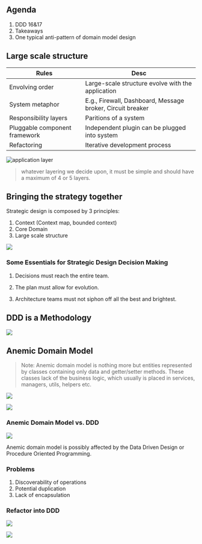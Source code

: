 ## Agenda

1. DDD 16&17
2. Takeaways
3. One typical anti-pattern of domain model design



## Large scale structure


Rules | Desc
-- | --
Envolving order|Large-scale structure evolve with the application
System metaphor|E.g., Firewall, Dashboard, Message broker, Circuit breaker
Responsibility layers|Paritions of a system
Pluggable component framework|Independent plugin can be plugged into system
Refactoring|Iterative development process


![application layer](img/application-layers-2.png)

> whatever layering we decide upon, it must be simple and should have a maximum of 4 or 5 layers.



## Bringing the strategy together

Strategic design is composed by 3 principles:

1. Context (Context map, bounded context)
2. Core Domain
3. Large scale structure


![](img/together.png)



### Some Essentials for Strategic Design Decision Making


1. Decisions must reach the entire team.


2. The plan must allow for evolution.


3. Architecture teams must not siphon off all the best and brightest.



## DDD is a Methodology

![](img/ddd-overview.png)



## Anemic Domain Model

>Note: Anemic domain model is nothing more but entities represented by classes containing only data and getter/setter methods. These classes lack of the business logic, which usually is placed in services, managers, utils, helpers etc.


![](img/user-anemic.png)


![](img/user-service.png)


### Anemic Domain Model vs. DDD

![](img/anemic-vs-ddd.jpg)


Anemic domain model is possibly affected by the Data Driven Design or Procedure Oriented Programming.



### Problems

1. Discoverability of operations
2. Potential duplication
3. Lack of encapsulation


### Refactor into DDD

![](img/user-name.png) 


![](img/user-improved.png)